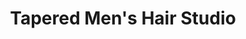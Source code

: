 ---
title: "Tapered Men's Hair Studio"
url: /elizabethtown/tapered-mens-hair-studio/
shop: hairdresser
---